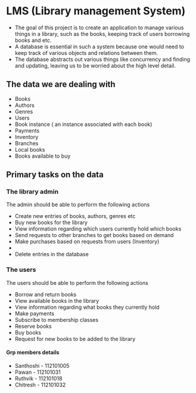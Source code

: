 # LMS (Library management System)

* The goal of this project is to create an application to manage various things in a library, such as the books, keeping track of users borrowing books and etc.
* A database is essential in such a system because one would need to keep track of various objects and relations between them.
* The database abstracts out various things like concurrency and finding and updating, leaving us to be worried about the high level detail.

## The data we are dealing with

* Books 
* Authors 
* Genres 
* Users  
* Book instance ( an instance associated with each book)
* Payments
* Inventory 
* Branches
* Local books
* Books available to buy

## Primary tasks on the data

### The library admin

The admin should be able to perform the following actions

* Create new entries of books, authors, genres etc
* Buy new books for the library
* View information regarding which users currently hold which books
* Send requests to other branches to get books based on demand 
* Make purchases based on requests from users (Inventory)
* 
* Delete entries in the database

### The users

The users should be able to perform the following actions

* Borrow and return books
* View available books in the library
* View information regarding what books they currently hold
* Make payments
* Subscribe to membership classes
* Reserve books
* Buy books
* Request for new books to be added to the library


#### Grp members details

* Santhoshi - 112101005
* Pawan     - 112101031
* Ruthvik   - 112101018
* Chitresh  - 112101032
